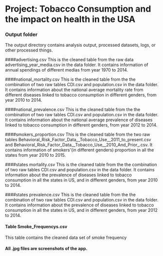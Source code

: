 # Project: Tobacco Consumption and the impact on health in the USA
### Output folder

The output directory contains analysis output, processed datasets, logs, or other processed things.

####advertising.csv
This is the cleaned table from the raw data advertising_year_media.csv in the data folder. It contains information of annual spendings of different medias from year 1970 to 2014.

####national_mortality.csv
This is the cleaned table from the the combination of two raw tables CDI.csv and population.csv in the data folder. It contains information about the national average mortality rate from different diseases linked to tobacco consumption in different genders, from year 2010 to 2014.

####national_prevalence.csv
This is the cleaned table from the the combination of two raw tables CDI.csv and population.csv in the data folder. It contains information about the national average prevalence of diseases linked to tobacco consumption in different genders, from year 2012 to 2014.

####smokers_proportion.csv
This is the cleaned table from the two raw tables Behavioral_Risk_Factor_Data__Tobacco_Use__2011_to_present.csv and Behavioral_Risk_Factor_Data__Tobacco_Use__2010_And_Prior_.csv. It contains information of smokers'(in different genders) proportion in all the states from year 2010 to 2015.

####states mortality.csv
This is the cleaned table from the the combination of two raw tables CDI.csv and population.csv in the data folder. It contains information about the prevalence of diseases linked to tobacco consumption in all the states in US, and in different genders, from year 2010 to 2014.

####states prevalence.csv
This is the cleaned table from the the combination of two raw tables CDI.csv and population.csv in the data folder. It contains information about the prevalence of diseases linked to tobacco consumption in all the states in US, and in different genders, from year 2012 to 2014.

#### Table Smoke_Frequencys.csv
This table contains the cleaned data set of smoke frequency

#### All .jpg files are screenshots of the app.
